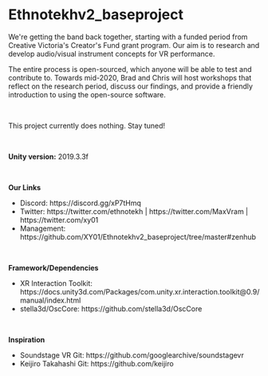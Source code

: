 # Ethnotekhv2_baseproject

<blockquote class="imgur-embed-pub" lang="en" data-id="a/1NXzxCW"><a href="//imgur.com/a/1NXzxCW"></a></blockquote><script async src="//s.imgur.com/min/embed.js" charset="utf-8"></script>

We're getting the band back together, starting with a funded period from Creative Victoria's Creator's Fund grant program. Our aim is to research and develop audio/visual instrument concepts for VR performance.

The entire process is open-sourced, which anyone will be able to test and contribute to. Towards mid-2020, Brad and Chris will host workshops that reflect on the research period, discuss our findings, and provide a friendly introduction to using the open-source software.

<p>&nbsp</p>

This project currently does nothing. Stay tuned!

<p>&nbsp</p>

<strong>Unity version:</strong> 2019.3.3f

<p>&nbsp</p>

<strong>Our Links</strong>
<ul>
  <li>Discord: https://discord.gg/xP7tHmq</li>
  <li>Twitter: https://twitter.com/ethnotekh | https://twitter.com/MaxVram | https://twitter.com/xy01
  <li>Management: https://github.com/XY01/Ethnotekhv2_baseproject/tree/master#zenhub</li>
</ul>

<p>&nbsp</p>

<strong>Framework/Dependencies</strong>
<ul>
  <li>XR Interaction Toolkit: https://docs.unity3d.com/Packages/com.unity.xr.interaction.toolkit@0.9/manual/index.html</li>
  <li>stella3d/OscCore: https://github.com/stella3d/OscCore</li>
</ul>

<p>&nbsp</p>

<strong>Inspiration</strong>
<ul>
  <li>Soundstage VR Git: https://github.com/googlearchive/soundstagevr</li>
  <li>Keijiro Takahashi Git: https://github.com/keijiro</li>
</ul>
